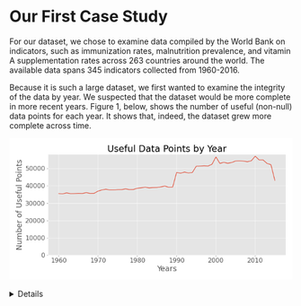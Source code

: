 # Our First Case Study
For our dataset, we chose to examine data compiled by the World Bank on indicators, such as immunization rates, malnutrition prevalence, and vitamin A supplementation rates across 263 countries around the world. The available data spans 345 indicators collected from 1960-2016.

Because it is such a large dataset, we first wanted to examine the integrity of the data by year. We suspected that the dataset would be more complete in more recent years. Figure 1, below, shows the number of useful (non-null) data points for each year. It shows that, indeed, the dataset grew more complete across time.

![alt text](figures/f1.usefuldatapointsbyyear.png)

<details><code>
    health = pd.read_csv('data/data.csv')
    years = health.columns[4:-1]
    health_columns = np.array(health.count(axis=0))[4:-1]
    fig, ax = plt.subplots(figsize=(10, 5))  
    ax.plot(years, health_columns)
    ax.set_title('Useful Data Points by Year')
    ax.set_xlabel('Years')
    ax.set_ylabel('Number of Useful Points')
    ax.set_ylim(bottom=0)
    ax.set_xticks(years[::10])
    plt.tight_layout()
    plt.show()
    fig.savefig('figures/f1.usefuldatapointsbyyear.png')
    </code></details>